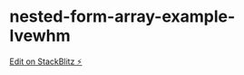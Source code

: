 # nested-form-array-example-lvewhm

[Edit on StackBlitz ⚡️](https://stackblitz.com/edit/nested-form-array-example-lvewhm)
